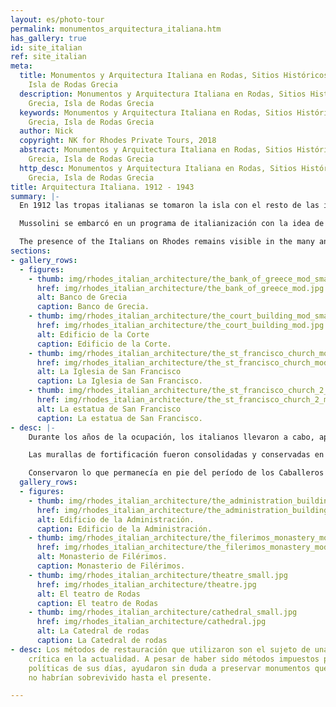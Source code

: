 ```yaml
---
layout: es/photo-tour
permalink: monumentos_arquitectura_italiana.htm
has_gallery: true
id: site_italian
ref: site_italian
meta:
  title: Monumentos y Arquitectura Italiana en Rodas, Sitios Históricos en Rodas Grecia,
    Isla de Rodas Grecia
  description: Monumentos y Arquitectura Italiana en Rodas, Sitios Históricos en Rodas
    Grecia, Isla de Rodas Grecia
  keywords: Monumentos y Arquitectura Italiana en Rodas, Sitios Históricos en Rodas
    Grecia, Isla de Rodas Grecia
  author: Nick
  copyright: NK for Rhodes Private Tours, 2018
  abstract: Monumentos y Arquitectura Italiana en Rodas, Sitios Históricos en Rodas
    Grecia, Isla de Rodas Grecia
  http_desc: Monumentos y Arquitectura Italiana en Rodas, Sitios Históricos en Rodas
    Grecia, Isla de Rodas Grecia
title: Arquitectura Italiana. 1912 - 1943
summary: |-
  En 1912 las tropas italianas se tomaron la isla con el resto de las islas del Dodecaneso y establecieron una colonia italiana conocida como “Isole Italiane dell´Egeo” en 1923 (Islas Italianas del Egeo).

  Mussolini se embarcó en un programa de italianización con la idea de hacer de Rodas un centro moderno de transporte que serviría como punto focal para la expansión de la cultura italiana en el este.

  The presence of the Italians on Rhodes remains visible in the many and varied buildings constructed under their command.
sections:
- gallery_rows:
  - figures:
    - thumb: img/rhodes_italian_architecture/the_bank_of_greece_mod_small.jpg
      href: img/rhodes_italian_architecture/the_bank_of_greece_mod.jpg
      alt: Banco de Grecia
      caption: Banco de Grecia.
    - thumb: img/rhodes_italian_architecture/the_court_building_mod_small.jpg
      href: img/rhodes_italian_architecture/the_court_building_mod.jpg
      alt: Edificio de la Corte
      caption: Edificio de la Corte.
    - thumb: img/rhodes_italian_architecture/the_st_francisco_church_mod_small.jpg
      href: img/rhodes_italian_architecture/the_st_francisco_church_mod.jpg
      alt: La Iglesia de San Francisco
      caption: La Iglesia de San Francisco.
    - thumb: img/rhodes_italian_architecture/the_st_francisco_church_2_mod_small.png
      href: img/rhodes_italian_architecture/the_st_francisco_church_2_mod.jpg
      alt: La estatua de San Francisco
      caption: La estatua de San Francisco.
- desc: |-
    Durante los años de la ocupación, los italianos llevaron a cabo, aprovechando la mano de obra local casi gratuita, un extenso programa de restauraciones.

    Las murallas de fortificación fueron consolidadas y conservadas en toda su longitud.

    Conservaron lo que permanecía en pie del período de los Caballeros y destruyeron todas las edificaciones otomanas. Reconstruyeron el Palacio del Gran Maestre, el Hospital de los Caballeros y Filérimos. También se retiraron las adiciones otomanas de los monumentos eclesiásticos de la ciudad.
  gallery_rows:
  - figures:
    - thumb: img/rhodes_italian_architecture/the_administration_building_mod_small.jpg
      href: img/rhodes_italian_architecture/the_administration_building_mod.jpg
      alt: Edificio de la Administración.
      caption: Edificio de la Administración.
    - thumb: img/rhodes_italian_architecture/the_filerimos_monastery_mod_small.jpg
      href: img/rhodes_italian_architecture/the_filerimos_monastery_mod.jpg
      alt: Monasterio de Filérimos.
      caption: Monasterio de Filérimos.
    - thumb: img/rhodes_italian_architecture/theatre_small.jpg
      href: img/rhodes_italian_architecture/theatre.jpg
      alt: El teatro de Rodas
      caption: El teatro de Rodas
    - thumb: img/rhodes_italian_architecture/cathedral_small.jpg
      href: img/rhodes_italian_architecture/cathedral.jpg
      alt: La Catedral de rodas
      caption: La Catedral de rodas
- desc: Los métodos de restauración que utilizaron son el sujeto de una encarnizada
    crítica en la actualidad. A pesar de haber sido métodos impuestos por las circunstancias
    políticas de sus días, ayudaron sin duda a preservar monumentos que de otra manera
    no habrían sobrevivido hasta el presente.

---
```

